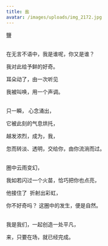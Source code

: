 ```yaml
---
title: 盐
avatar: /images/uploads/img_2172.jpg
---
```

鹽

\
在无言不语中，我是谁呢，你又是谁？

我对此给予鲜的好奇。

耳朵动了，由一次听见

我被叫唤，用一个声调。

\
只一瞬， 心念涌出，

它被此刻的气息烘托，

越发浓烈，成为，我，

忽而转淡、透明，交给你，由你流淌而过。

\
圈中云雨变幻，

我如若闪过一个火苗，恰巧把你也点亮，

他接住了  折射出彩虹，

你不好奇吗？ 这圈中的发生，便是自然。

\
我是我们，一起创造一处平凡，

来，只要在场，就已经完成。
